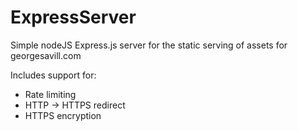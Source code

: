 # ExpressServer

Simple nodeJS Express.js server for the static serving of assets for georgesavill.com

Includes support for:
* Rate limiting
* HTTP -> HTTPS redirect
* HTTPS encryption
